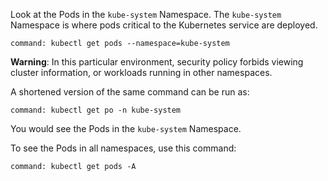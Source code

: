 Look at the Pods in the `kube-system` Namespace.  The `kube-system` Namespace is where pods critical to the Kubernetes service are deployed.

```workshop:copy
command: kubectl get pods --namespace=kube-system
```

**Warning**: In this particular environment, security policy forbids viewing cluster information, or workloads running in other namespaces.

A shortened version of the same command can be run as:

```workshop:copy
command: kubectl get po -n kube-system
```

You would see the Pods in the `kube-system` Namespace.

To see the Pods in all namespaces, use this command:

```workshop:copy
command: kubectl get pods -A
```
